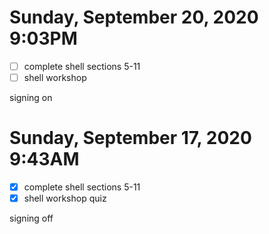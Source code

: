 # Sunday, September 20, 2020 9:03PM
- [ ] complete shell sections 5-11
- [ ] shell workshop

signing on

# Sunday, September 17, 2020 9:43AM
- [x] complete shell sections 5-11
- [x] shell workshop quiz

signing off